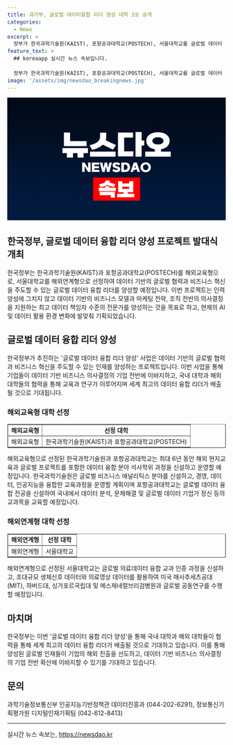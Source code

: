 ```yaml
---
title: 과기부, 글로벌 데이터융합 리더 양성 대학 3곳 공개
categories:
  - News
excerpt: >
  정부가 한국과학기술원(KAIST), 포항공과대학교(POSTECH), 서울대학교를 글로벌 데이터 융합 인재 양성 대학으로 선정했다. 이 프로그램은 데이터 기반의 비즈니스 모델과 마케팅 전략, 글로벌 협력을 위한 인재 양성에 초점을 맞추고 있으며, 해외 현지교육과 글로벌 프로젝트를 통한 석사학위 과정을 제공한다. 이를 통해 데이터 기반 의사결정과 기업의 해외 진출을 이끌 수 있는 인재를 양성하게 된다. 이 프로그램은 해외교육형과 해외연계형으로 나뉘어 지원되며, 각 대학은 다양한 협력 대학과의 연계를 통해 전문가들을 양성할 예정이다.
feature_text: >
  ## koreaapp 실시간 뉴스 속보입니다.

  정부가 한국과학기술원(KAIST), 포항공과대학교(POSTECH), 서울대학교를 글로벌 데이터 융합 인재 양성 대학으로 선정했다. 이 프로그램은 데이터 기반의 비즈니스 모델과 마케팅 전략, 글로벌 협력을 위한 인재 양성에 초점을 맞추고 있으며, 해외 현지교육과 글로벌 프로젝트를 통한 석사학위 과정을 제공한다. 이를 통해 데이터 기반 의사결정과 기업의 해외 진출을 이끌 수 있는 인재를 양성하게 된다. 이 프로그램은 해외교육형과 해외연계형으로 나뉘어 지원되며, 각 대학은 다양한 협력 대학과의 연계를 통해 전문가들을 양성할 예정이다.
image: '/assets/img/newsdao_breakingnews.jpg'
---
```


<p><img src="/assets/img/newsdao_breakingnews.jpg" alt="koreaapp 속보" /></p>

<h2>한국정부, 글로벌 데이터 융합 리더 양성 프로젝트 발대식 개최</h2>

<p data-ke-size="size16">한국정부는 한국과학기술원(KAIST)과 포항공과대학교(POSTECH)를 해외교육형으로, 서울대학교를 해외연계형으로 선정하여 데이터 기반의 글로벌 협력과 비즈니스 혁신을 주도할 수 있는 글로벌 데이터 융합 리더를 양성할 예정입니다. 이번 프로젝트는 인력 양성에 그치지 않고 데이터 기반의 비즈니스 모델과 마케팅 전략, 조직 전반의 의사결정을 지원하는 최고 데이터 책임자 수준의 전문가를 양성하는 것을 목표로 하고, 현재의 AI 및 데이터 활용 환경 변화에 발맞춰 기획되었습니다.</p>

<h2 data-ke-size="size26">글로벌 데이터 융합 리더 양성</h2>

<p data-ke-size="size16">한국정부가 추진하는 '글로벌 데이터 융합 리더 양성' 사업은 데이터 기반의 글로벌 협력과 비즈니스 혁신을 주도할 수 있는 인재를 양성하는 프로젝트입니다. 이번 사업을 통해 기업들이 데이터 기반 비즈니스 의사결정의 기업 전반에 이바지하고, 국내 대학과 해외 대학들의 협력을 통해 교육과 연구가 이루어지며 세계 최고의 데이터 융합 리더가 배출될 것으로 기대됩니다.</p>

<h3>해외교육형 대학 선정</h3>

<table style="width: 100%;" border="1">
<tbody>
<tr>
<td style="text-align: center; height: 17px;"><b>해외교육형</b></td>
<td style="text-align: center; height: 17px;"><b>선정 대학</b></td>
</tr>
<tr>
<td style="text-align: center; height: 17px;">해외교육형</td>
<td style="text-align: center; height: 17px;">한국과학기술원(KAIST)과 포항공과대학교(POSTECH)</td>
</tr>
</tbody>
</table>

<p data-ke-size="size16">해외교육형으로 선정된 한국과학기술원과 포항공과대학교는 최대 6년 동안 해외 현지교육과 글로벌 프로젝트를 포함한 데이터 융합 분야 석사학위 과정을 신설하고 운영할 예정입니다. 한국과학기술원은 글로벌 비즈니스 애널리틱스 분야를 신설하고, 경영, 데이터, 인공지능을 융합한 교육과정을 운영할 계획이며 포항공과대학교는 글로벌 데이터 융합 전공을 신설하여 국내에서 데이터 분석, 문제해결 및 글로벌 데이터 기업가 정신 등의 교과목을 교육할 예정입니다.</p>

<h3>해외연계형 대학 선정</h3>

<table style="width: 100%;" border="1">
<tbody>
<tr>
<td style="text-align: center; height: 17px;"><b>해외연계형</b></td>
<td style="text-align: center; height: 17px;"><b>선정 대학</b></td>
</tr>
<tr>
<td style="text-align: center; height: 17px;">해외연계형</td>
<td style="text-align: center; height: 17px;">서울대학교</td>
</tr>
</tbody>
</table>

<p data-ke-size="size16">해외연계형으로 선정된 서울대학교는 글로벌 의료데이터 융합 교과 인증 과정을 신설하고, 초대규모 생체신호 데이터와 의료영상 데이터를 활용하여 미국 매사추세츠공대(MIT), 하버드대, 싱가포르국립대 및 메스제네럴브리검병원과 글로벌 공동연구를 수행할 예정입니다.</p>

<h2 data-ke-size="size26">마치며</h2>

<p data-ke-size="size16">한국정부는 이번 '글로벌 데이터 융합 리더 양성'을 통해 국내 대학과 해외 대학들이 협력을 통해 세계 최고의 데이터 융합 리더가 배출될 것으로 기대하고 있습니다. 이를 통해 양성된 글로벌 인재들이 기업의 해외 진출을 선도하고, 데이터 기반 비즈니스 의사결정의 기업 전반 확산에 이바지할 수 있기를 기대하고 있습니다.</p>

<h2 data-ke-size="size26">문의</h2>

<p data-ke-size="size16">과학기술정보통신부 인공지능기반정책관 데이터진흥과 (044-202-6291), 정보통신기획평가원 디지털인재기획팀 (042-612-8413)</p>

<hr>

<p data-ke-size="size16"></p>

<p data-ke-size="size16"></p>
실시간 뉴스 속보는, <a href="https://newsdao.kr" rel="dofollow">https://newsdao.kr</a>


